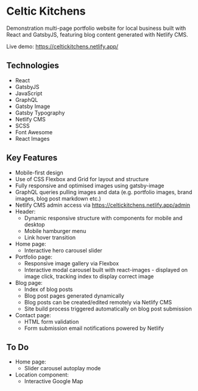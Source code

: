 # Celtic Kitchens

Demonstration multi-page portfolio website for local business built with React and GatsbyJS, featuring blog content generated with Netlify CMS.

Live demo: https://celtickitchens.netlify.app/

## Technologies

- React
- GatsbyJS
- JavaScript
- GraphQL
- Gatsby Image
- Gatsby Typography
- Netlify CMS
- SCSS
- Font Awesome
- React Images

## Key Features

- Mobile-first design
- Use of CSS Flexbox and Grid for layout and structure
- Fully responsive and optimised images using gatsby-image
- GraphQL queries pulling images and data (e.g. portfolio images, brand images, blog post markdown etc.)
- Netlify CMS admin access via https://celtickitchens.netlify.app/admin
- Header:
  - Dynamic responsive structure with components for mobile and desktop
  - Mobile hamburger menu
  - Link hover transition
- Home page:
  - Interactive hero carousel slider
- Portfolio page:
  - Responsive image gallery via Flexbox
  - Interactive modal carousel built with react-images - displayed on image click, tracking index to display correct image
- Blog page:
  - Index of blog posts
  - Blog post pages generated dynamically
  - Blog posts can be created/edited remotely via Netlify CMS
  - Site build process triggered automatically on blog post submission
- Contact page:
  - HTML form validation
  - Form submission email notifications powered by Netlify

## To Do

- Home page:
  - Slider carousel autoplay mode
- Location component:
  - Interactive Google Map
